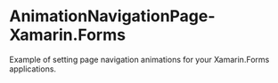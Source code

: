 # AnimationNavigationPage-Xamarin.Forms
Example of setting  page navigation animations for your Xamarin.Forms applications.
